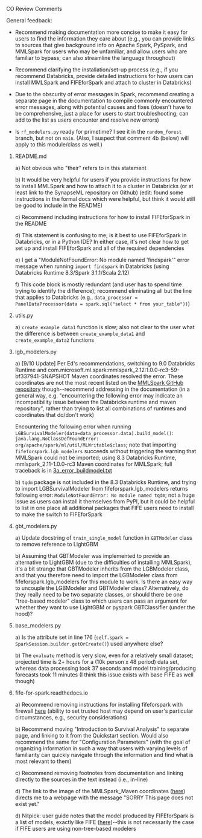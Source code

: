 CO Review Comments

General feedback:

- Recommend making documentation more concise to make it easy for users to find the information they care about
(e.g., you can provide links to sources that give background info on Apache Spark, PySpark, and MMLSpark 
for users who may be unfamiliar, and allow users who are familiar to bypass; can also streamline the language
throughout)

- Recommend clarifying the installation/set-up process (e.g., if you recommend Databricks, provide detailed
instructions for how users can install MMLSpark and FIFEforSpark and attach to cluster in Databricks)

- Due to the obscurity of error messages in Spark, recommend creating a separate page in the documentation to compile
commonly encountered error messages, along with potential causes and fixes (doesn't have to be comprehensive, 
just a place for users to start troubleshooting; can add to the list as users encounter and resolve new errors)

- Is `rf_modelers.py` ready for primetime? I see it in the `random_forest` branch, but not on `main`. (Also, I suspect
that comment 4b (below) will apply to this module/class as well.)


1) README.md

    a) Not obvious who "their" refers to in this statement

    b) It would be very helpful for users if you provide instructions for how to install MMLSpark and how 
	to attach it to a cluster in Databricks (or at least link to the SynapseML repository on Github)
	(edit: found some instructions in the formal docs which were helpful, but think it would still be 
	good to include in the README)

    c) Recommend including instructions for how to install FIFEforSpark in the README

    d) This statement is confusing to me; is it best to use FIFEforSpark in Databricks, or in a Python IDE?
	In either case, it's not clear how to get set up and install FIFEforSpark and all of the required dependencies

    e) I get a "ModuleNotFoundError: No module named 'findspark'" error message when running `import findspark`
	in Databricks (using Databricks Runtime 8.3/Spark 3.1.1/Scala 2.12)

    f) This code block is mostly redundant (and user has to spend time trying to identify the difference);
	recommend eliminating all but the line that applies to Databricks
	(e.g., `data_processor = PanelDataProcessor(data = spark.sql("select * from your_table"))`)

2) utils.py

    a) `create_example_data1` function is slow; also not clear to the user what the difference is between
	`create_example_data1` and `create_example_data2` functions

3) lgb_modelers.py

    a) [9/10 Update] Per Ed's recommendations, switching to 9.0 Databricks Runtime and 
	com.microsoft.ml.spark:mmlspark_2.12:1.0.0-rc3-59-bf337941-SNAPSHOT Maven coordinates resolved the error.
	These coordinates are not the most recent listed on the [MMLSpark GitHub repository](https://github.com/microsoft/SynapseML)
	though--recommend addressing in the documentation (in a general way, e.g. "encountering the following error may
	indicate an incompatibility issue between the Databricks runtime and maven repository", rather than
	trying to list all combinations of runtimes and coordinates that do/don't work)

	Encountering the following error when running `LGBSurvivalModeler(data=data_processor.data).build_model()`:
	`java.lang.NoClassDefFoundError: org/apache/spark/ml/util/MLWritable$class`; note that importing 
	`fifeforspark.lgb_modelers` succeeds without triggering the warning that MMLSpark could not be imported;
	using 8.3 Databricks Runtime, mmlspark_2.11-1.0.0-rc3 Maven coordinates for MMLSpark; full traceback is in 
	[3a_error_buildmodel.txt](3a_error_buildmodel.txt)

    b) `tqdm` package is not included in the 8.3 Databricks Runtime, and trying to import LGBSurvivalModeler
	from fifeforspark.lgb_modelers returns following error: `ModuleNotFoundError: No module named tqdm`;
	not a huge issue as users can install it themselves from PyPI, but it could be helpful to list in one place
	all additional packages that FIFE users need to install to make the switch to FIFEforSpark

4) gbt_modelers.py

    a) Update docstring of `train_single_model` function in `GBTModeler` class to remove reference to LightGBM

    b) Assuming that GBTModeler was implemented to provide an alternative to LightGBM (due to the difficulties of
	installing MMLSpark), it's a bit strange that GBTModeler inherits from the LGBModeler class, and that 
	you therefore need to import the LGBModeler class from fifeforspark.lgb_modelers for this module to work. 
	Is there an easy way to uncouple the LGBModeler and GBTModeler class? Alternatively, do they really need 
	to be two separate classes, or should there be one "tree-based modeler" class to which users can pass
	an argument for whether they want to use LightGBM or pyspark GBTClassifier (under the hood)?

5) base_modelers.py

    a) Is the attribute set in line 176 (`self.spark = SparkSession.builder.getOrCreate()`) used anywhere else?

    b) The `evaluate` method is very slow, even for a relatively small dataset; projected time is 2+ hours for
	a (10k person x 48 period) data set, whereas data processing took 37 seconds and model training/producing
	forecasts took 11 minutes (I think this issue exists with base FIFE as well though)

6) fife-for-spark.readthedocs.io

    a) Recommend removing instructions for installing fifeforspark with firewall 
	[here](https://fife-for-spark.readthedocs.io/en/latest/user_guide.html) (ability to set trusted host 
	may depend on user's particular circumstances, e.g., security considerations)

    b) Recommend moving "Introduction to Survival Analysis" to separate page, and linking to it from the 
	Quickstart section. Would also recommend the same for "Configuration Parameters" 
	(with the goal of organizing information in such a way that users with varying levels 
	of familiarity can quickly navigate through the information and find what is most relevant to them)

    c) Recommend removing footnotes from documentation and linking directly to the sources in the text 
	instead (i.e., in-line)

    d) The link to the image of the MMLSpark_Maven coordinates 
	([here](https://fife-for-spark.readthedocs.io/en/latest/spark_help.html#how-to-download-mmlspark))
	directs me to a webpage with the message "SORRY This page does not exist yet."

    d) Nitpick: user guide notes that the model produced by FIFEforSpark is a list of models, exactly like FIFE
	([here](https://fife-for-spark.readthedocs.io/en/latest/user_guide.html#lgbsurvivalmodeler))--this is 
	not necessarily the case if FIFE users are using non-tree-based modelers